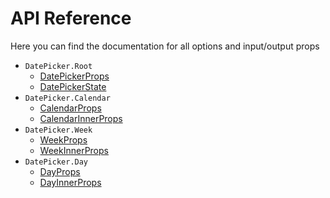 # API Reference

Here you can find the documentation for all options and input/output props

- `DatePicker.Root`
    - [DatePickerProps](/reference/date-picker#date-picker-props)
    - [DatePickerState](/reference/date-picker#date-picker-state)
- `DatePicker.Calendar`
    - [CalendarProps](/reference/calendar#calendar-props)
    - [CalendarInnerProps](/reference/calendar#calendar-inner-props)
- `DatePicker.Week`
    - [WeekProps](/reference/week#week-props)
    - [WeekInnerProps](/reference/week#week-inner-props)
- `DatePicker.Day`
    - [DayProps](/reference/day#day-props)
    - [DayInnerProps](/reference/day#day-inner-props)
